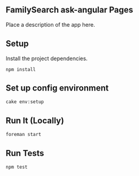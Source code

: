 FamilySearch ask-angular Pages
---------------------------

Place a description of the app here.

Setup
----------------

Install the project dependencies.

    npm install


Set up config environment
----------------

    cake env:setup


Run It (Locally)
----------------

    foreman start

Run Tests
----------------

    npm test
